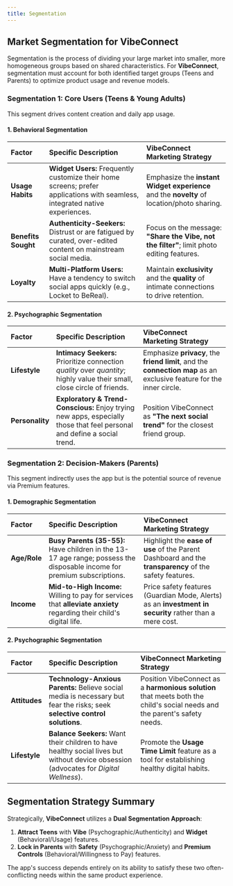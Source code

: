 ```yaml
---
title: Segmentation
---
```


## Market Segmentation for VibeConnect

Segmentation is the process of dividing your large market into smaller, more homogeneous groups based on shared characteristics. For **VibeConnect**, segmentation must account for both identified target groups (Teens and Parents) to optimize product usage and revenue models.

### Segmentation 1: Core Users (Teens & Young Adults)

This segment drives content creation and daily app usage.

#### 1. Behavioral Segmentation

| Factor              | Specific Description                                                                                                         | VibeConnect Marketing Strategy                                                             |
| :------------------ | :--------------------------------------------------------------------------------------------------------------------------- | :----------------------------------------------------------------------------------------- |
| **Usage Habits**    | **Widget Users:** Frequently customize their home screens; prefer applications with seamless, integrated native experiences. | Emphasize the **instant Widget experience** and the **novelty** of location/photo sharing. |
| **Benefits Sought** | **Authenticity-Seekers:** Distrust or are fatigued by curated, over-edited content on mainstream social media.               | Focus on the message: **"Share the Vibe, not the filter"**; limit photo editing features.  |
| **Loyalty**         | **Multi-Platform Users:** Have a tendency to switch social apps quickly (e.g., Locket to BeReal).                            | Maintain **exclusivity** and the **quality** of intimate connections to drive retention.   |

#### 2. Psychographic Segmentation

| Factor          | Specific Description                                                                                                      | VibeConnect Marketing Strategy                                                                                        |
| :-------------- | :------------------------------------------------------------------------------------------------------------------------ | :-------------------------------------------------------------------------------------------------------------------- |
| **Lifestyle**   | **Intimacy Seekers:** Prioritize connection _quality_ over _quantity_; highly value their small, close circle of friends. | Emphasize **privacy**, the **friend limit**, and the **connection map** as an exclusive feature for the inner circle. |
| **Personality** | **Exploratory & Trend-Conscious:** Enjoy trying new apps, especially those that feel personal and define a social trend.  | Position VibeConnect as **"The next social trend"** for the closest friend group.                                     |

### Segmentation 2: Decision-Makers (Parents)

This segment indirectly uses the app but is the potential source of revenue via Premium features.

#### 1. Demographic Segmentation

| Factor       | Specific Description                                                                                                     | VibeConnect Marketing Strategy                                                                          |
| :----------- | :----------------------------------------------------------------------------------------------------------------------- | :------------------------------------------------------------------------------------------------------ |
| **Age/Role** | **Busy Parents (35-55):** Have children in the 13-17 age range; possess the disposable income for premium subscriptions. | Highlight the **ease of use** of the Parent Dashboard and the **transparency** of the safety features.  |
| **Income**   | **Mid-to-High Income:** Willing to pay for services that **alleviate anxiety** regarding their child's digital life.     | Price safety features (Guardian Mode, Alerts) as an **investment in security** rather than a mere cost. |

#### 2. Psychographic Segmentation

| Factor        | Specific Description                                                                                                                   | VibeConnect Marketing Strategy                                                                                            |
| :------------ | :------------------------------------------------------------------------------------------------------------------------------------- | :------------------------------------------------------------------------------------------------------------------------ |
| **Attitudes** | **Technology-Anxious Parents:** Believe social media is necessary but fear the risks; seek **selective control solutions**.            | Position VibeConnect as a **harmonious solution** that meets both the child's social needs and the parent's safety needs. |
| **Lifestyle** | **Balance Seekers:** Want their children to have healthy social lives but without device obsession (advocates for _Digital Wellness_). | Promote the **Usage Time Limit** feature as a tool for establishing healthy digital habits.                               |

## Segmentation Strategy Summary

Strategically, **VibeConnect** utilizes a **Dual Segmentation Approach**:

1.  **Attract Teens** with **Vibe** (Psychographic/Authenticity) and **Widget** (Behavioral/Usage) features.
2.  **Lock in Parents** with **Safety** (Psychographic/Anxiety) and **Premium Controls** (Behavioral/Willingness to Pay) features.

The app's success depends entirely on its ability to satisfy these two often-conflicting needs within the same product experience.
